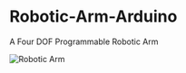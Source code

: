 # Robotic-Arm-Arduino
A Four DOF Programmable Robotic Arm



![Robotic Arm](https://user-images.githubusercontent.com/105288469/187016819-5a6cbf21-2e55-46c3-9d8d-69ccc6dd9158.gif)
